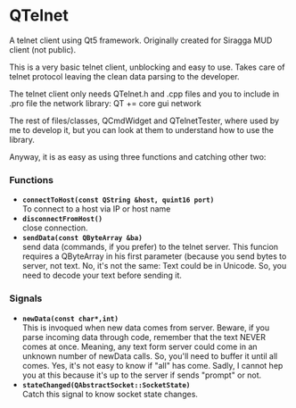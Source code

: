 # QTelnet
A telnet client using Qt5 framework. Originally created for Siragga MUD client (not public).

This is a very basic telnet client, unblocking and easy to use.
Takes care of telnet protocol leaving the clean data parsing to the developer.

The telnet client only needs QTelnet.h and .cpp files and you to include in .pro
file the network library:
QT += core gui network

The rest of files/classes, QCmdWidget and QTelnetTester, where used by me to develop
it, but you can look at them to understand how to use the library.

Anyway, it is as easy as using three functions and catching other two:

### Functions
  * **`connectToHost(const QString &host, quint16 port)`**  
    To connect to a host via IP or host name
  * __`disconnectFromHost()`__  
    close connection.
  * __`sendData(const QByteArray &ba)`__  
    send data (commands, if you prefer) to the telnet server.
    This funcion requires a QByteArray in his first parameter (because you send
    bytes to server, not text. No, it's not the same: Text could be in Unicode.
    So, you need to decode your text before sending it.

### Signals
  * __`newData(const char*,int)`__  
    This is invoqued when new data comes from server.
    Beware, if you parse incoming data through code, remember that
    the text NEVER comes at once. Meaning, any text form server could
    come in an unknown number of newData calls. So, you'll need to buffer
    it until all comes. Yes, it's not easy to know if "all" has come.
    Sadly, I cannot hep you at this because it's up to the server if
    sends "prompt" or not.
  * __`stateChanged(QAbstractSocket::SocketState)`__  
    Catch this signal to know socket state changes.
